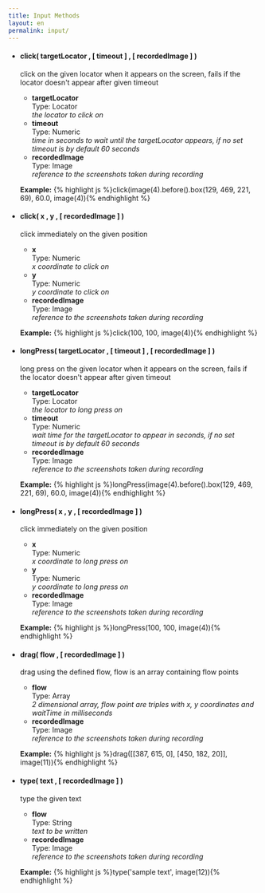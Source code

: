 ```yaml
---
title: Input Methods
layout: en
permalink: input/
---
```


<ul>
	<li>
		<h4 id="clickLocator">click( targetLocator , [ timeout ] , [ recordedImage ] )</h4>
		<p>click on the given locator when it appears on the screen, fails if the locator doesn't appear after given timeout</p>
		<p><ul>
			<li>
				<strong>targetLocator</strong>
				<div>Type: Locator</div>
				<em>the locator to click on</em>
			</li>
			<li>
				<strong>timeout</strong>
				<div>Type: Numeric</div>
				<em>time in seconds to wait until the targetLocator appears, if no set timeout is by default 60 seconds</em>
			</li>
			<li>
				<strong>recordedImage</strong>
				<div>Type: Image</div>
				<em>reference to the screenshots taken during recording</em>
			</li>
		</ul></p>
		<p>
		<strong>Example:</strong>
		{% highlight js %}click(image(4).before().box(129, 469, 221, 69), 60.0, image(4)){% endhighlight %}
		</p>
	</li>
	<li>
		<h4 id="clickPosition">click( x , y , [ recordedImage ] )</h4>
		<p>click immediately on the given position</p>
		<p><ul>
			<li>
				<strong>x</strong>
				<div>Type: Numeric</div>
				<em>x coordinate to click on</em>
			</li>
			<li>
				<strong>y</strong>
				<div>Type: Numeric</div>
				<em>y coordinate to click on</em>
			</li>
			<li>
				<strong>recordedImage</strong>
				<div>Type: Image</div>
				<em>reference to the screenshots taken during recording</em>
			</li>
		</ul></p>
		<p>
		<strong>Example:</strong>
		{% highlight js %}click(100, 100, image(4)){% endhighlight %}
		</p>
	</li>
	<li>
		<h4 id="longPressLocator">longPress( targetLocator , [ timeout ] , [ recordedImage ] )</h4>
		<p>long press on the given locator when it appears on the screen, fails if the locator doesn't appear after given timeout</p>
		<p><ul>
			<li>
				<strong>targetLocator</strong>
				<div>Type: Locator</div>
				<em>the locator to long press on</em>
			</li>
			<li>
				<strong>timeout</strong>
				<div>Type: Numeric</div>
				<em>wait time for the targetLocator to appear in seconds, if no set timeout is by default 60 seconds</em>
			</li>
			<li>
				<strong>recordedImage</strong>
				<div>Type: Image</div>
				<em>reference to the screenshots taken during recording</em>
			</li>
		</ul></p>
		<p>
		<strong>Example:</strong>
		{% highlight js %}longPress(image(4).before().box(129, 469, 221, 69), 60.0, image(4)){% endhighlight %}
		</p>
	</li>
	<li>
		<h4 id"longPressPosition">longPress( x , y , [ recordedImage ] )</h4>
		<p>click immediately on the given position</p>
		<p><ul>
			<li>
				<strong>x</strong>
				<div>Type: Numeric</div>
				<em>x coordinate to long press on</em>
			</li>
			<li>
				<strong>y</strong>
				<div>Type: Numeric</div>
				<em>y coordinate to long press on</em>
			</li>
			<li>
				<strong>recordedImage</strong>
				<div>Type: Image</div>
				<em>reference to the screenshots taken during recording</em>
			</li>
		</ul></p>
		<p>
		<strong>Example:</strong>
		{% highlight js %}longPress(100, 100, image(4)){% endhighlight %}
		</p>
	</li>
	<li>
		<h4 id="drag">drag( flow , [ recordedImage ] )</h4>
		<p>drag using the defined flow, flow is an array containing flow points</p>
		<p><ul>
			<li>
				<strong>flow</strong>
				<div>Type: Array</div>
				<em>2 dimensional array, flow point are triples with x, y coordinates and waitTime in milliseconds</em>
			</li>
			<li>
				<strong>recordedImage</strong>
				<div>Type: Image</div>
				<em>reference to the screenshots taken during recording</em>
			</li>
		</ul></p>
		<p>
		<strong>Example:</strong>
		{% highlight js %}drag([[387, 615, 0], [450, 182, 20]], image(11)){% endhighlight %}
		</p>
	</li>
		<li>
		<h4 id="type">type( text , [ recordedImage ] )</h4>
		<p>type the given text</p>
		<p><ul>
			<li>
				<strong>flow</strong>
				<div>Type: String</div>
				<em>text to be written</em>
			</li>
			<li>
				<strong>recordedImage</strong>
				<div>Type: Image</div>
				<em>reference to the screenshots taken during recording</em>
			</li>
		</ul></p>
		<p>
		<strong>Example:</strong>
		{% highlight js %}type('sample text', image(12)){% endhighlight %}
		</p>
	</li>
</ul>